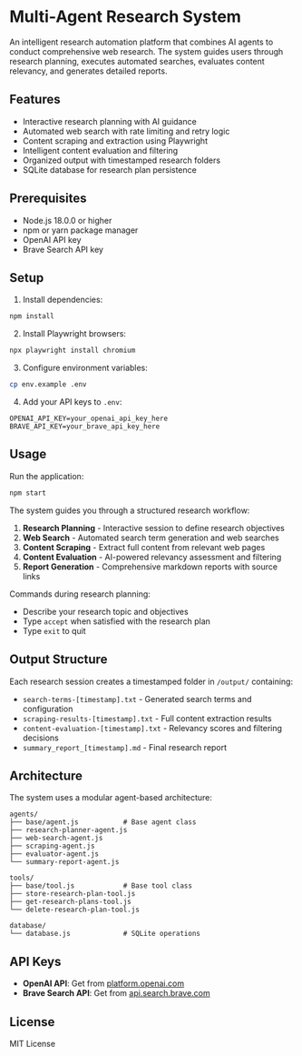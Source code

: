 # Multi-Agent Research System

An intelligent research automation platform that combines AI agents to conduct comprehensive web research. The system guides users through research planning, executes automated searches, evaluates content relevancy, and generates detailed reports.

## Features

- Interactive research planning with AI guidance
- Automated web search with rate limiting and retry logic
- Content scraping and extraction using Playwright
- Intelligent content evaluation and filtering
- Organized output with timestamped research folders
- SQLite database for research plan persistence

## Prerequisites

- Node.js 18.0.0 or higher
- npm or yarn package manager
- OpenAI API key
- Brave Search API key

## Setup

1. Install dependencies:
```bash
npm install
```

2. Install Playwright browsers:
```bash
npx playwright install chromium
```

3. Configure environment variables:
```bash
cp env.example .env
```

4. Add your API keys to `.env`:
```env
OPENAI_API_KEY=your_openai_api_key_here
BRAVE_API_KEY=your_brave_api_key_here
```

## Usage

Run the application:
```bash
npm start
```

The system guides you through a structured research workflow:

1. **Research Planning** - Interactive session to define research objectives
2. **Web Search** - Automated search term generation and web searches  
3. **Content Scraping** - Extract full content from relevant web pages
4. **Content Evaluation** - AI-powered relevancy assessment and filtering
5. **Report Generation** - Comprehensive markdown reports with source links

Commands during research planning:
- Describe your research topic and objectives
- Type `accept` when satisfied with the research plan
- Type `exit` to quit

## Output Structure

Each research session creates a timestamped folder in `/output/` containing:
- `search-terms-[timestamp].txt` - Generated search terms and configuration
- `scraping-results-[timestamp].txt` - Full content extraction results  
- `content-evaluation-[timestamp].txt` - Relevancy scores and filtering decisions
- `summary_report_[timestamp].md` - Final research report

## Architecture

The system uses a modular agent-based architecture:

```
agents/
├── base/agent.js           # Base agent class
├── research-planner-agent.js
├── web-search-agent.js
├── scraping-agent.js
├── evaluator-agent.js
└── summary-report-agent.js

tools/
├── base/tool.js            # Base tool class  
├── store-research-plan-tool.js
├── get-research-plans-tool.js
└── delete-research-plan-tool.js

database/
└── database.js             # SQLite operations
```

## API Keys

- **OpenAI API**: Get from [platform.openai.com](https://platform.openai.com/api-keys)
- **Brave Search API**: Get from [api.search.brave.com](https://api.search.brave.com/)

## License

MIT License
